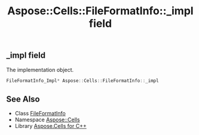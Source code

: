 ﻿---
title: Aspose::Cells::FileFormatInfo::_impl field
linktitle: _impl
second_title: Aspose.Cells for C++ API Reference
description: 'Aspose::Cells::FileFormatInfo::_impl field. The implementation object in C++.'
type: docs
weight: 1000
url: /cpp/aspose.cells/fileformatinfo/_impl/
---
## _impl field


The implementation object.

```cpp
FileFormatInfo_Impl* Aspose::Cells::FileFormatInfo::_impl
```

## See Also

* Class [FileFormatInfo](../)
* Namespace [Aspose::Cells](../../)
* Library [Aspose.Cells for C++](../../../)
